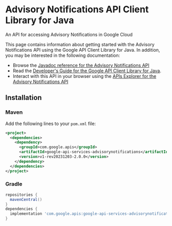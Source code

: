 # Advisory Notifications API Client Library for Java

An API for accessing Advisory Notifications in Google Cloud

This page contains information about getting started with the Advisory Notifications API
using the Google API Client Library for Java. In addition, you may be interested
in the following documentation:

* Browse the [Javadoc reference for the Advisory Notifications API][javadoc]
* Read the [Developer's Guide for the Google API Client Library for Java][google-api-client].
* Interact with this API in your browser using the [APIs Explorer for the Advisory Notifications API][api-explorer]

## Installation

### Maven

Add the following lines to your `pom.xml` file:

```xml
<project>
  <dependencies>
    <dependency>
      <groupId>com.google.apis</groupId>
      <artifactId>google-api-services-advisorynotifications</artifactId>
      <version>v1-rev20231203-2.0.0</version>
    </dependency>
  </dependencies>
</project>
```

### Gradle

```gradle
repositories {
  mavenCentral()
}
dependencies {
  implementation 'com.google.apis:google-api-services-advisorynotifications:v1-rev20231203-2.0.0'
}
```

[javadoc]: https://googleapis.dev/java/google-api-services-advisorynotifications/latest/index.html
[google-api-client]: https://github.com/googleapis/google-api-java-client/
[api-explorer]: https://developers.google.com/apis-explorer/#p/advisorynotifications/v1/

